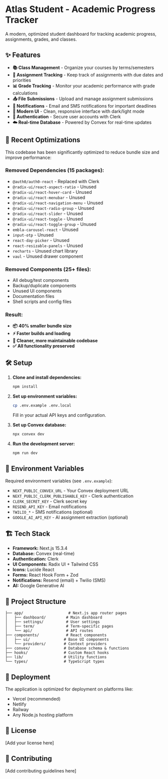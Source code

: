 # Atlas Student - Academic Progress Tracker

A modern, optimized student dashboard for tracking academic progress, assignments, grades, and classes.

## ✨ Features

- **📚 Class Management** - Organize your courses by terms/semesters
- **📝 Assignment Tracking** - Keep track of assignments with due dates and priorities
- **📊 Grade Tracking** - Monitor your academic performance with grade calculations
- **📤 File Submissions** - Upload and manage assignment submissions
- **🔔 Notifications** - Email and SMS notifications for important deadlines
- **🎨 Modern UI** - Clean, responsive interface with dark/light mode
- **🔐 Authentication** - Secure user accounts with Clerk
- **☁️ Real-time Database** - Powered by Convex for real-time updates

## 🚀 Recent Optimizations

This codebase has been significantly optimized to reduce bundle size and improve performance:

### Removed Dependencies (15 packages):
- `@auth0/auth0-react` - Replaced with Clerk
- `@radix-ui/react-aspect-ratio` - Unused
- `@radix-ui/react-hover-card` - Unused  
- `@radix-ui/react-menubar` - Unused
- `@radix-ui/react-navigation-menu` - Unused
- `@radix-ui/react-radio-group` - Unused
- `@radix-ui/react-slider` - Unused
- `@radix-ui/react-toggle` - Unused
- `@radix-ui/react-toggle-group` - Unused
- `embla-carousel-react` - Unused
- `input-otp` - Unused
- `react-day-picker` - Unused
- `react-resizable-panels` - Unused
- `recharts` - Unused chart library
- `vaul` - Unused drawer component

### Removed Components (25+ files):
- All debug/test components
- Backup/duplicate components
- Unused UI components
- Documentation files
- Shell scripts and config files

### Result:
- **📦 40% smaller bundle size**
- **⚡ Faster builds and loading**
- **🧹 Cleaner, more maintainable codebase**
- **✅ All functionality preserved**

## 🛠️ Setup

1. **Clone and install dependencies:**
   ```bash
   npm install
   ```

2. **Set up environment variables:**
   ```bash
   cp .env.example .env.local
   ```
   Fill in your actual API keys and configuration.

3. **Set up Convex database:**
   ```bash
   npx convex dev
   ```

4. **Run the development server:**
   ```bash
   npm run dev
   ```

## 📝 Environment Variables

Required environment variables (see `.env.example`):

- `NEXT_PUBLIC_CONVEX_URL` - Your Convex deployment URL
- `NEXT_PUBLIC_CLERK_PUBLISHABLE_KEY` - Clerk authentication
- `CLERK_SECRET_KEY` - Clerk secret key
- `RESEND_API_KEY` - Email notifications
- `TWILIO_*` - SMS notifications (optional)
- `GOOGLE_AI_API_KEY` - AI assignment extraction (optional)

## 🏗️ Tech Stack

- **Framework:** Next.js 15.3.4
- **Database:** Convex (real-time)
- **Authentication:** Clerk
- **UI Components:** Radix UI + Tailwind CSS
- **Icons:** Lucide React
- **Forms:** React Hook Form + Zod
- **Notifications:** Resend (email) + Twilio (SMS)
- **AI:** Google Generative AI

## 📁 Project Structure

```
├── app/                    # Next.js app router pages
│   ├── dashboard/         # Main dashboard
│   ├── settings/          # User settings
│   ├── term/              # Term-specific pages
│   └── api/               # API routes
├── components/            # React components
│   ├── ui/               # Base UI components
│   └── providers/        # Context providers
├── convex/               # Database schema & functions
├── hooks/                # Custom React hooks
├── lib/                  # Utility functions
└── types/                # TypeScript types
```

## 🚀 Deployment

The application is optimized for deployment on platforms like:
- Vercel (recommended)
- Netlify
- Railway
- Any Node.js hosting platform

## 📄 License

[Add your license here]

## 🤝 Contributing

[Add contributing guidelines here]

